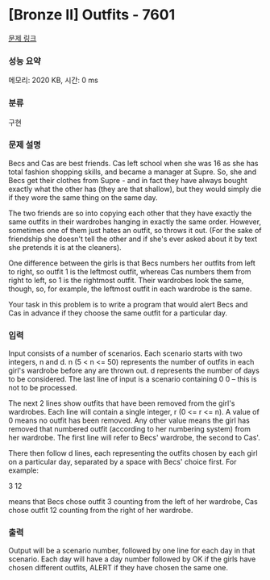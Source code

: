 # [Bronze II] Outfits - 7601 

[문제 링크](https://www.acmicpc.net/problem/7601) 

### 성능 요약

메모리: 2020 KB, 시간: 0 ms

### 분류

구현

### 문제 설명

<p>Becs and Cas are best friends. Cas left school when she was 16 as she has total fashion shopping skills, and became a manager at Supre. So, she and Becs get their clothes from Supre - and in fact they have always bought exactly what the other has (they are that shallow), but they would simply die if they wore the same thing on the same day.</p>

<p>The two friends are so into copying each other that they have exactly the same outfits in their wardrobes hanging in exactly the same order. However, sometimes one of them just hates an outfit, so throws it out. (For the sake of friendship she doesn't tell the other and if she's ever asked about it by text she pretends it is at the cleaners).</p>

<p>One difference between the girls is that Becs numbers her outfits from left to right, so outfit 1 is the leftmost outfit, whereas Cas numbers them from right to left, so 1 is the rightmost outfit. Their wardrobes look the same, though, so, for example, the leftmost outfit in each wardrobe is the same.</p>

<p>Your task in this problem is to write a program that would alert Becs and Cas in advance if they choose the same outfit for a particular day. </p>

### 입력 

 <p>Input consists of a number of scenarios. Each scenario starts with two integers, n and d. n (5 < n <= 50) represents the number of outfits in each girl's wardrobe before any are thrown out. d represents the number of days to be considered. The last line of input is a scenario containing 0 0 – this is not to be processed.</p>

<p>The next 2 lines show outfits that have been removed from the girl's wardrobes. Each line will contain a single integer, r (0 <= r <= n). A value of 0 means no outfit has been removed. Any other value means the girl has removed that numbered outfit (according to her numbering system) from her wardrobe. The first line will refer to Becs' wardrobe, the second to Cas'.</p>

<p>There then follow d lines, each representing the outfits chosen by each girl on a particular day, separated by a space with Becs' choice first. For example:</p>

<p>3 12</p>

<p>means that Becs chose outfit 3 counting from the left of her wardrobe, Cas chose outfit 12 counting from the right of her wardrobe. </p>

### 출력 

 <p>Output will be a scenario number, followed by one line for each day in that scenario. Each day will have a day number followed by OK if the girls have chosen different outfits, ALERT if they have chosen the same one.</p>

